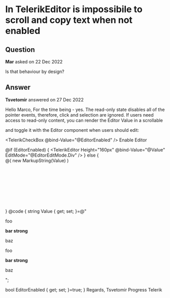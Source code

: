 # In TelerikEditor is impossibile to scroll and copy text when not enabled

## Question

**Mar** asked on 22 Dec 2022

Is that behaviour by design?

## Answer

**Tsvetomir** answered on 27 Dec 2022

Hello Marco, For the time being - yes. The read-only state disables all of the pointer events, therefore, click and selection are ignored. If users need access to read-only content, you can render the Editor Value in a scrollable <div> and toggle it with the Editor component when users should edit: <p> <label> <TelerikCheckBox @bind-Value="@EditorEnabled" /> Enable Editor </label> </p> @if (EditorEnabled)
{ <TelerikEditor Height="160px" @bind-Value="@Value" EditMode="@EditorEditMode.Div" /> } else { <div class="k-panel" style="height:160px;overflow:auto;"> @( new MarkupString(Value) ) </div> } @code { string Value { get; set; }=@"<p>foo</p><p><strong>bar strong</strong></p><p>baz</p>
<p>foo</p><p><strong>bar strong</strong></p><p>baz</p>";

bool EditorEnabled { get; set; }=true;
} Regards, Tsvetomir Progress Telerik
